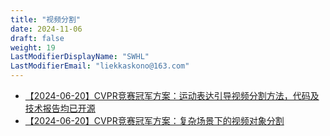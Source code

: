 ```yaml
---
title: "视频分割"
date: 2024-11-06
draft: false
weight: 19
LastModifierDisplayName: "SWHL"
LastModifierEmail: "liekkaskono@163.com"
---
```

 
- [【2024-06-20】CVPR竞赛冠军方案：运动表达引导视频分割方法，代码及技术报告均已开源](https://mp.weixin.qq.com/s/_YF1aXvPvA1DfnrzCRWHUw)
- [【2024-06-20】CVPR竞赛冠军方案：复杂场景下的视频对象分割](https://mp.weixin.qq.com/s/esJ-JPgAGzH_JcmTmnTRSA)
